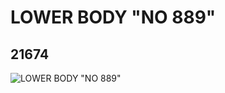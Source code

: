 # LOWER BODY "NO 889"
## 21674
![LOWER BODY "NO 889"](https://lc-www-live-s.legocdn.com/media/bricks/5/2/6117729.jpg)